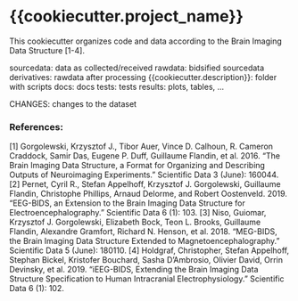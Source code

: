 # {{cookiecutter.project_name}}

This cookiecutter organizes code and data according to the Brain Imaging Data Structure [1-4].

sourcedata: data as collected/received
rawdata: bidsified sourcedata
derivatives: rawdata after processing
{{cookiecutter.description}}: folder with scripts
docs: docs
tests: tests
results: plots, tables, ...

CHANGES: changes to the dataset

### References:

[1] Gorgolewski, Krzysztof J., Tibor Auer, Vince D. Calhoun, R. Cameron Craddock, Samir Das, Eugene P. Duff, Guillaume Flandin, et al. 2016. “The Brain Imaging Data Structure, a Format for Organizing and Describing Outputs of Neuroimaging Experiments.” Scientific Data 3 (June): 160044.
[2] Pernet, Cyril R., Stefan Appelhoff, Krzysztof J. Gorgolewski, Guillaume Flandin, Christophe Phillips, Arnaud Delorme, and Robert Oostenveld. 2019. “EEG-BIDS, an Extension to the Brain Imaging Data Structure for Electroencephalography.” Scientific Data 6 (1): 103.
[3] Niso, Guiomar, Krzysztof J. Gorgolewski, Elizabeth Bock, Teon L. Brooks, Guillaume Flandin, Alexandre Gramfort, Richard N. Henson, et al. 2018. “MEG-BIDS, the Brain Imaging Data Structure Extended to Magnetoencephalography.” Scientific Data 5 (June): 180110.
[4] Holdgraf, Christopher, Stefan Appelhoff, Stephan Bickel, Kristofer Bouchard, Sasha D’Ambrosio, Olivier David, Orrin Devinsky, et al. 2019. “iEEG-BIDS, Extending the Brain Imaging Data Structure Specification to Human Intracranial Electrophysiology.” Scientific Data 6 (1): 102.
